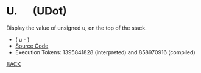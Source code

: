 # U. &emsp; (UDot)
Display the value of unsigned u, on the top of the stack.
* ( u - )
* [Source Code](../words/core/UDot.cs)
* Execution Tokens: 1395841828 (interpreted) and 858970916 (compiled)


[BACK](builtins.md#UDot)
